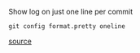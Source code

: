 Show log on just one line per commit

    git config format.pretty oneline

[source](http://rogerdudler.github.io/git-guide/)